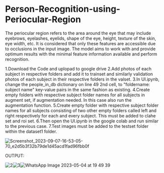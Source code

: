 # Person-Recognition-using-Periocular-Region

The periocular region refers to the area around the eye that may include eyebrows, eyelashes, eyelids, shape of the eye, height, texture of the skin, eye width, etc. It is considered that only these features are accessible due to occlusions in the input image. The model aims to work with and provide optimum results with the minimal feature information available and perform recognition.


1.Download the Code and uplopad to google drive
2.Add photos of each subject in respective folders and add it to trainset and similarly validation photos of each subject in their respective folders in the valset.
3.In UI.ipynb, change the people_in_db dictionary on line 49 2nd cell, to "foldername: subject name" key-value pairs in the same fashion as existing.
4.Create empty folders with respective subject folder names for all subjects in augment set, if augmentation needed. In this case also run the augmentation function.
5.Create empty folder with respective subject folder names for all subjects consisting of two other empty folders called left and right respectively for each and every subject. This must be added to clahe set and roi set.
6.Then open the UI.ipynb in the google colab and run similar to the previous case.
7.Test images must be added to the testset folder within the dataset1 folder.

![Screenshot_2023-09-07-16-53-05-70_e2d5b3f32b79de1d45acd1fad96fbb0f](https://github.com/rutujabhutaki/Person-Recognition-using-Periocular-Region/assets/97386325/2cdd0db0-6736-48a9-8e28-c8c8c73f540c)


OUTPUT:

![2](https://github.com/rutujabhutaki/Person-Recognition-using-Periocular-Region/assets/97386325/9827e99c-5a3c-464b-82cb-6f2b563ed064)![3](https://github.com/rutujabhutaki/Person-Recognition-using-Periocular-Region/assets/97386325/c6e15f0a-2995-4170-9bd7-f44249486d9e)![WhatsApp Image 2023-05-04 at 19 49 39](https://github.com/rutujabhutaki/Person-Recognition-using-Periocular-Region/assets/97386325/1508470b-1638-4a7c-a1ff-6287f1d1211b)
